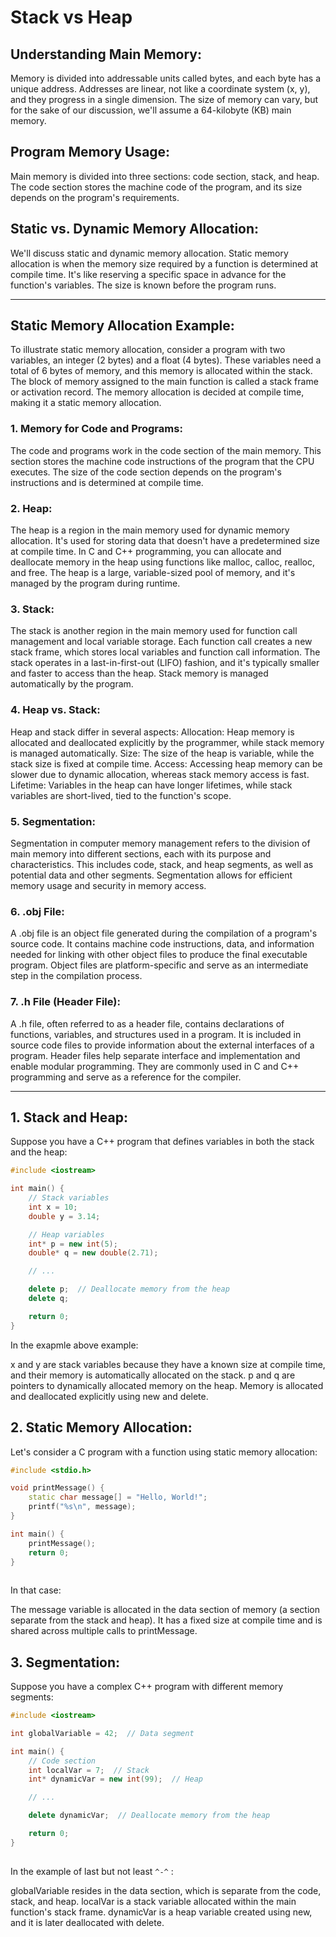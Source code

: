 # Stack vs Heap

## Understanding Main Memory:
Memory is divided into addressable units called bytes, and each byte has a unique address. Addresses are linear, not like a coordinate system (x, y), and they progress in a single dimension. The size of memory can vary, but for the sake of our discussion, we'll assume a 64-kilobyte (KB) main memory.

## Program Memory Usage:
Main memory is divided into three sections: code section, stack, and heap. The code section stores the machine code of the program, and its size depends on the program's requirements.

## Static vs. Dynamic Memory Allocation:
We'll discuss static and dynamic memory allocation. Static memory allocation is when the memory size required by a function is determined at compile time. It's like reserving a specific space in advance for the function's variables. The size is known before the program runs.

---

## Static Memory Allocation Example:

To illustrate static memory allocation, consider a program with two variables, an integer (2 bytes) and a float (4 bytes). These variables need a total of 6 bytes of memory, and this memory is allocated within the stack. The block of memory assigned to the main function is called a stack frame or activation record. The memory allocation is decided at compile time, making it a static memory allocation.


### 1. Memory for Code and Programs:

The code and programs work in the code section of the main memory. This section stores the machine code instructions of the program that the CPU executes. The size of the code section depends on the program's instructions and is determined at compile time.

### 2. Heap:

The heap is a region in the main memory used for dynamic memory allocation. It's used for storing data that doesn't have a predetermined size at compile time. In C and C++ programming, you can allocate and deallocate memory in the heap using functions like malloc, calloc, realloc, and free. The heap is a large, variable-sized pool of memory, and it's managed by the program during runtime.

### 3. Stack:

The stack is another region in the main memory used for function call management and local variable storage. Each function call creates a new stack frame, which stores local variables and function call information. The stack operates in a last-in-first-out (LIFO) fashion, and it's typically smaller and faster to access than the heap. Stack memory is managed automatically by the program.

### 4. Heap vs. Stack:

Heap and stack differ in several aspects:
Allocation: Heap memory is allocated and deallocated explicitly by the programmer, while stack memory is managed automatically.
Size: The size of the heap is variable, while the stack size is fixed at compile time.
Access: Accessing heap memory can be slower due to dynamic allocation, whereas stack memory access is fast.
Lifetime: Variables in the heap can have longer lifetimes, while stack variables are short-lived, tied to the function's scope.

### 5. Segmentation:

Segmentation in computer memory management refers to the division of main memory into different sections, each with its purpose and characteristics. This includes code, stack, and heap segments, as well as potential data and other segments. Segmentation allows for efficient memory usage and security in memory access.

### 6. .obj File:

A .obj file is an object file generated during the compilation of a program's source code. It contains machine code instructions, data, and information needed for linking with other object files to produce the final executable program. Object files are platform-specific and serve as an intermediate step in the compilation process.

### 7. .h File (Header File):

A .h file, often referred to as a header file, contains declarations of functions, variables, and structures used in a program. It is included in source code files to provide information about the external interfaces of a program. Header files help separate interface and implementation and enable modular programming. They are commonly used in C and C++ programming and serve as a reference for the compiler.

--- 


## 1. Stack and Heap:

Suppose you have a C++ program that defines variables in both the stack and the heap:

```cpp
#include <iostream>

int main() {
    // Stack variables
    int x = 10;
    double y = 3.14;

    // Heap variables
    int* p = new int(5);
    double* q = new double(2.71);

    // ...

    delete p;  // Deallocate memory from the heap
    delete q;

    return 0;
}
```
    
In the exapmle above example:

x and y are stack variables because they have a known size at compile time, and their memory is automatically allocated on the stack.
p and q are pointers to dynamically allocated memory on the heap. Memory is allocated and deallocated explicitly using new and delete.

## 2. Static Memory Allocation:

Let's consider a C program with a function using static memory allocation:

```cpp
#include <stdio.h>

void printMessage() {
    static char message[] = "Hello, World!";
    printf("%s\n", message);
}

int main() {
    printMessage();
    return 0;
}
    
```

 In that case:

The message variable is allocated in the data section of memory (a section separate from the stack and heap). It has a fixed size at compile time and is shared across multiple calls to printMessage.

## 3. Segmentation:

Suppose you have a complex C++ program with different memory segments:

```cpp
#include <iostream>

int globalVariable = 42;  // Data segment

int main() {
    // Code section
    int localVar = 7;  // Stack
    int* dynamicVar = new int(99);  // Heap

    // ...

    delete dynamicVar;  // Deallocate memory from the heap

    return 0;
}
  
```  
    
In the example of last but not least `^-^` :

globalVariable resides in the data section, which is separate from the code, stack, and heap.
localVar is a stack variable allocated within the main function's stack frame.
dynamicVar is a heap variable created using new, and it is later deallocated with delete.